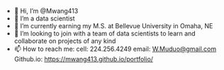 - 👋 Hi, I’m @Mwang413
- 👀 I’m a data scientist
- 🌱 I’m currently earning my M.S. at Bellevue University in Omaha, NE
- 💞️ I’m looking to join with a team of data scientists to learn and collaborate on projects of any kind
- 📫 How to reach me:
      cell: 224.256.4249
      email: W.Muduo@gmail.com
Github.io:
https://mwang413.github.io/portfolio/

